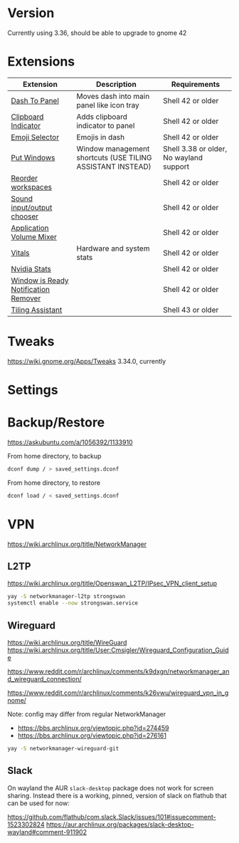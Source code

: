 # Version

Currently using 3.36, should be able to upgrade to gnome 42

# Extensions

|                                                         Extension                                                         |                        Description                         |              Requirements               |
|---------------------------------------------------------------------------------------------------------------------------|------------------------------------------------------------|-----------------------------------------|
| [Dash To Panel](https://extensions.gnome.org/extension/1160/dash-to-panel/)                                               | Moves dash into main panel like icon tray                  | Shell 42 or older                       |
| [Clipboard Indicator](https://extensions.gnome.org/extension/779/clipboard-indicator/)                                    | Adds clipboard indicator to panel                          | Shell 42 or older                       |
| [Emoji Selector](https://extensions.gnome.org/extension/1162/emoji-selector/)                                             | Emojis in dash                                             | Shell 42 or older                       |
| [Put Windows](https://extensions.gnome.org/extension/39/put-windows/)                                                     | Window management shortcuts (USE TILING ASSISTANT INSTEAD) | Shell 3.38 or older, No wayland support |
| [Reorder workspaces](https://extensions.gnome.org/extension/3685/reorder-workspaces/)                                     |                                                            | Shell 42 or older                       |
| [Sound input/output chooser](https://extensions.gnome.org/extension/906/sound-output-device-chooser/)                     |                                                            | Shell 42 or older                       |
| [Application Volume Mixer](https://extensions.gnome.org/extension/3499/application-volume-mixer/)                         |                                                            | Shell 42 or older                       |
| [Vitals](https://extensions.gnome.org/extension/1460/vitals/)                                                             | Hardware and system stats                                  | Shell 42 or older                       |
| [Nvidia Stats](https://extensions.gnome.org/extension/1320/nvidia-gpu-stats-tool/)                                        |                                                            | Shell 42 or older                       |
| [Window is Ready Notification Remover](https://extensions.gnome.org/extension/1007/window-is-ready-notification-remover/) |                                                            | Shell 42 or older                       |
| [Tiling Assistant](https://extensions.gnome.org/extension/3733/tiling-assistant/)                                         |                                                            | Shell 43 or older                       |


# Tweaks

https://wiki.gnome.org/Apps/Tweaks 3.34.0, currently

# Settings

# Backup/Restore

https://askubuntu.com/a/1056392/1133910

From home directory, to backup

```bash
dconf dump / > saved_settings.dconf
```

From home directory, to restore

```bash
dconf load / < saved_settings.dconf
```

# VPN

https://wiki.archlinux.org/title/NetworkManager

## L2TP

https://wiki.archlinux.org/title/Openswan_L2TP/IPsec_VPN_client_setup

```bash
yay -S networkmanager-l2tp strongswan
systemctl enable --now strongswan.service
```

## Wireguard

https://wiki.archlinux.org/title/WireGuard
https://wiki.archlinux.org/title/User:Cmsigler/Wireguard_Configuration_Guide

https://www.reddit.com/r/archlinux/comments/k9dxgn/networkmanager_and_wireguard_connection/


https://www.reddit.com/r/archlinux/comments/k26vwu/wireguard_vpn_in_gnome/

Note: config may differ from regular NetworkManager 
* https://bbs.archlinux.org/viewtopic.php?id=274459
* https://bbs.archlinux.org/viewtopic.php?id=276161
```bash
yay -S networkmanager-wireguard-git
```

## Slack

On wayland the AUR `slack-desktop` package does not work for screen sharing. Instead there is a working, pinned, version of slack on flathub that can be used for now:

https://github.com/flathub/com.slack.Slack/issues/101#issuecomment-1523302824
https://aur.archlinux.org/packages/slack-desktop-wayland#comment-911902